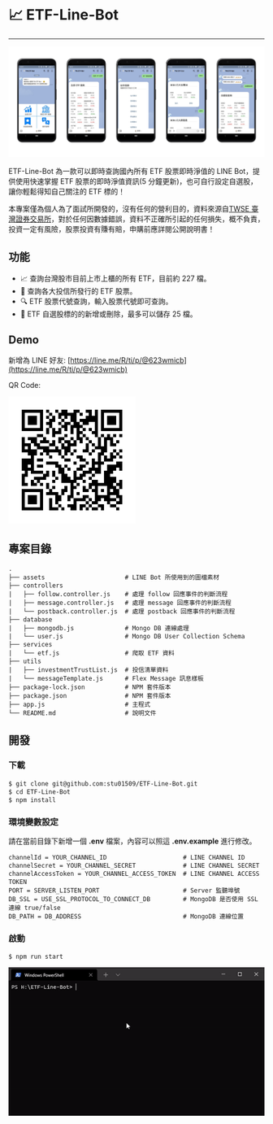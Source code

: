 # 📈 ETF-Line-Bot

---

![](./assets/banner.png)

ETF-Line-Bot 為一款可以即時查詢國內所有 ETF 股票即時淨值的 LINE Bot，提供使用快速掌握 ETF 股票的即時淨值資訊(5 分鐘更新)，也可自行設定自選股，讓你輕鬆得知自己關注的 ETF 標的！

本專案僅為個人為了面試所開發的，沒有任何的營利目的，資料來源自[TWSE 臺灣證券交易所](https://mis.twse.com.tw/stock/etf_nav.jsp?ex=tse)，對於任何因數據錯誤，資料不正確所引起的任何損失，概不負責，投資一定有風險，股票投資有賺有賠，申購前應詳閱公開說明書！

## 功能
- 📈 查詢台灣股市目前上市上櫃的所有 ETF，目前約 227 檔。
- 🏦 查詢各大投信所發行的 ETF 股票。
- 🔍 ETF 股票代號查詢，輸入股票代號即可查詢。
- 🔖 ETF 自選股標的的新增或刪除，最多可以儲存 25 檔。

## Demo
新增為 LINE 好友: [https://line.me/R/ti/p/@623wmicb](https://line.me/R/ti/p/@623wmicb)

QR Code:

![](./assets/qr.png)

## 專案目錄
```
.
├── assets                      # LINE Bot 所使用到的圖檔素材
├── controllers
|   ├── follow.controller.js    # 處理 follow 回應事件的判斷流程
|   ├── message.controller.js   # 處理 message 回應事件的判斷流程
|   └── postback.controller.js  # 處理 postback 回應事件的判斷流程
├── database
|   ├── mongodb.js              # Mongo DB 連線處理
|   └── user.js                 # Mongo DB User Collection Schema
├── services
|   └── etf.js                  # 爬取 ETF 資料
├── utils
|   ├── investmentTrustList.js  # 投信清單資料
|   └── messageTemplate.js      # Flex Message 訊息樣板
├── package-lock.json           # NPM 套件版本
├── package.json                # NPM 套件版本
├── app.js                      # 主程式
└── README.md                   # 說明文件
```

## 開發

### 下載

```Shell
$ git clone git@github.com:stu01509/ETF-Line-Bot.git
$ cd ETF-Line-Bot
$ npm install

```

### 環境變數設定

請在當前目錄下新增一個 **.env** 檔案，內容可以照這 **.env.example** 進行修改。

```
channelId = YOUR_CHANNEL_ID                     # LINE CHANNEL ID
channelSecret = YOUR_CHANNEL_SECRET             # LINE CHANNEL SECRET
channelAccessToken = YOUR_CHANNEL_ACCESS_TOKEN  # LINE CHANNEL ACCESS TOKEN
PORT = SERVER_LISTEN_PORT                       # Server 監聽埠號
DB_SSL = USE_SSL_PROTOCOL_TO_CONNECT_DB         # MongoDB 是否使用 SSL 連線 true/false
DB_PATH = DB_ADDRESS                            # MongoDB 連線位置

```

### 啟動

```Shell
$ npm run start
```
![](./assets/start.gif)
